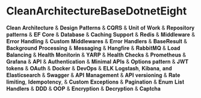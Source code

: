 # CleanArchitectureBaseDotnetEight
 𝐂𝐥𝐞𝐚𝐧 𝐀𝐫𝐜𝐡𝐢𝐭𝐞𝐜𝐭𝐮𝐫𝐞 & 𝐃𝐞𝐬𝐢𝐠𝐧 𝐏𝐚𝐭𝐭𝐞𝐫𝐧𝐬 &
 𝐂𝐐𝐑𝐒 & 𝐔𝐧𝐢𝐭 𝐨𝐟 𝐖𝐨𝐫𝐤 & 𝐑𝐞𝐩𝐨𝐬𝐢𝐭𝐨𝐫𝐲 𝐩𝐚𝐭𝐭𝐞𝐫𝐧𝐬 &
 𝐄𝐅 𝐂𝐨𝐫𝐞 & 
 𝐃𝐚𝐭𝐚𝐛𝐚𝐬𝐞 & 𝐂𝐚𝐜𝐡𝐢𝐧𝐠 𝐒𝐮𝐩𝐩𝐨𝐫𝐭 & 𝐑𝐞𝐝𝐢𝐬
 & 𝐌𝐢𝐝𝐝𝐥𝐞𝐰𝐚𝐫𝐞 & 𝐄𝐫𝐫𝐨𝐫 𝐇𝐚𝐧𝐝𝐥𝐢𝐧𝐠 & 𝐂𝐮𝐬𝐭𝐨𝐦 𝐌𝐢𝐝𝐝𝐥𝐞𝐰𝐚𝐫𝐞𝐬 & 𝐄𝐫𝐫𝐨𝐫 𝐇𝐚𝐧𝐝𝐥𝐞𝐫𝐬 & 𝐁𝐚𝐬𝐞𝐑𝐞𝐬𝐮𝐥𝐭
 & 𝐁𝐚𝐜𝐤𝐠𝐫𝐨𝐮𝐧𝐝 𝐏𝐫𝐨𝐜𝐞𝐬𝐬𝐢𝐧𝐠 & 𝐌𝐞𝐬𝐬𝐚𝐠𝐢𝐧𝐠 & 𝐇𝐚𝐧𝐠𝐟𝐢𝐫𝐞 & 𝐑𝐚𝐛𝐛𝐢𝐭𝐌𝐐 & 𝐋𝐨𝐚𝐝 𝐁𝐚𝐥𝐚𝐧𝐜𝐢𝐧𝐠 & 𝐇𝐞𝐚𝐥𝐭𝐡 𝐌𝐨𝐧𝐢𝐭𝐨𝐫𝐢𝐧 & 𝐘𝐀𝐑𝐏  & 𝐇𝐞𝐚𝐥𝐭𝐡 𝐂𝐡𝐞𝐜𝐤𝐬
 & 𝐏𝐫𝐨𝐦𝐞𝐭𝐡𝐞𝐮𝐬 & 𝐆𝐫𝐚𝐟𝐚𝐧𝐚 
 & 𝐀𝐏𝐈 & 𝐀𝐮𝐭𝐡𝐞𝐧𝐭𝐢𝐜𝐚𝐭𝐢𝐨𝐧
 & 𝐌𝐢𝐧𝐢𝐦𝐚𝐥 𝐀𝐏𝐈𝐬 & 𝐎𝐩𝐭𝐢𝐨𝐧𝐬 𝐩𝐚𝐭𝐭𝐞𝐫𝐧
 & 𝐉𝐖𝐓 𝐭𝐨𝐤𝐞𝐧𝐬 & 𝐎𝐀𝐮𝐭𝐡 
 & 𝐃𝐨𝐜𝐤𝐞𝐫 & 𝐃𝐞𝐯𝐎𝐩𝐬
 & 𝐄𝐋𝐊  𝐋𝐨𝐠𝐬𝐭𝐚𝐬𝐡, 𝐊𝐢𝐛𝐚𝐧𝐚, 𝐚𝐧𝐝 𝐄𝐥𝐚𝐬𝐭𝐢𝐜𝐬𝐞𝐚𝐫𝐜𝐡 
 & 𝐒𝐰𝐚𝐠𝐠𝐞𝐫 & 𝐀𝐏𝐈 𝐌𝐚𝐧𝐚𝐠𝐞𝐦𝐞𝐧𝐭 & 𝐀𝐏𝐈 𝐯𝐞𝐫𝐬𝐢𝐨𝐧𝐢𝐧𝐠
 & 𝐑𝐚𝐭𝐞 𝐥𝐢𝐦𝐢𝐭𝐢𝐧𝐠, 𝐈𝐝𝐞𝐦𝐩𝐨𝐭𝐞𝐧𝐜𝐲, & 
 𝐂𝐮𝐬𝐭𝐨𝐦 𝐄𝐱𝐜𝐞𝐩𝐭𝐢𝐨𝐧𝐬 & 𝐏𝐚𝐠𝐢𝐧𝐚𝐭𝐢𝐨𝐧 
 & 𝐄𝐧𝐮𝐦 𝐋𝐢𝐬𝐭 𝐇𝐚𝐧𝐝𝐥𝐞𝐫𝐬 &
 𝐃𝐃𝐃 & 𝐎𝐎𝐏
 & 𝐄𝐧𝐜𝐫𝐲𝐩𝐭𝐢𝐨𝐧 & 𝐃𝐞𝐜𝐫𝐲𝐩𝐭𝐢𝐨𝐧 & 𝐂𝐚𝐩𝐭𝐜𝐡𝐚
